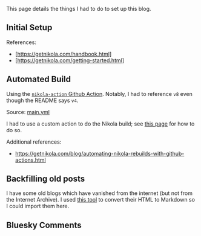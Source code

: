 <!--
.. title: Blog Setup Notes
.. slug: blog-setup-notes
.. date: 2024-07-05 16:30:22 UTC-07:00
.. tags: 
.. category: 
.. link: 
.. description: 
.. type: text
-->

This page details the things I had to do to set up this blog.

## Initial Setup

References:

* [https://getnikola.com/handbook.html]
* [https://getnikola.com/getting-started.html]

## Automated Build

Using the [`nikola-action` Github Action](https://github.com/getnikola/nikola-action). Notably, I had to reference `v8` even though the README says `v4`.

Source: [main.yml](../../.github/workflows/main.yml)

I had to use a custom action to do the Nikola build; see [this page](https://docs.github.com/en/pages/getting-started-with-github-pages/configuring-a-publishing-source-for-your-github-pages-site#publishing-with-a-custom-github-actions-workflow) for how to do so.

Additional references:

* https://getnikola.com/blog/automating-nikola-rebuilds-with-github-actions.html

## Backfilling old posts

I have some old blogs which have vanished from the internet (but not from the Internet Archive). I used [this tool](https://www.minifier.org/html-to-markdown) to convert their HTML to Markdown so I could import them here.

## Bluesky Comments

